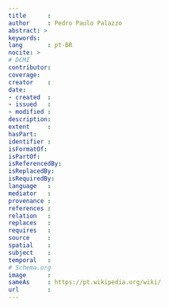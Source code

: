 ```yaml
---
title      :
author     : Pedro Paulo Palazzo
abstract: >
keywords:
lang       : pt-BR
nocite: >
# DCMI
contributor:
coverage:
creator    :
date:
- created  :
- issued   :
- modified :
description:
extent     :
hasPart:
identifier :
isFormatOf:
isPartOf:
isReferencedBy:
isReplacedBy:
isRequiredBy:
language   :
mediator   :
provenance :
references :
relation   :
replaces   :
requires   :
source     :
spatial    :
subject    :
temporal   :
# Schema.org
image      :
sameAs     : https://pt.wikipedia.org/wiki/
url        :
---
```


